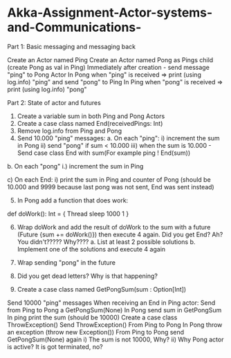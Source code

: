 # Akka-Assignment-Actor-systems-and-Communications-

Part 1: Basic messaging and messaging back

Create an Actor named Ping
Create an Actor named Pong as Pings child (create Pong as val in Ping)
Immediately after creation - send message "ping" to Pong Actor
In Pong when "ping" is received => print (using log.info) "ping" and send "pong" to Ping
In Ping when "pong" is received => print (using log.info) "pong"

Part 2: State of actor and futures

1. Create a variable sum in both Ping and Pong Actors
2. Create a case class named End(receivedPings: Int)
3. Remove log.info from Ping and Pong
4. Send 10.000 "ping" messages:
a. On each "ping":
   i) increment the sum in Pong
   ii) send "pong" if sum < 10.000
   iii) when the sum is 10.000 - Send case class End with sum(For example ping ! End(sum))


b. On each "pong"
  i.) increment the sum in Ping

c) On each End:
i) print the sum in Ping and counter of Pong (should be 10.000 and 9999 because last pong was not sent, End was sent instead)

5. In Pong add a function that does work:

def doWork(): Int = {
       Thread sleep 1000
       1
}

6. Wrap doWork and add the result of doWork to the sum with a future (Future {sum += doWork()}) then execute 4 again. Did you get End? Ah? You didn't????? Why????
  a. List at least 2 possible solutions
  b. Implement one of the solutions and execute 4 again

7. Wrap sending "pong" in the future

8. Did you get dead letters? Why is that happening?

10. Create a case class named GetPongSum(sum : Option[Int])

Send 10000 "ping" messages
When receiving an End in Ping actor:
Send from Ping to Pong a GetPongSum(None)
In Pong send sum in GetPongSum
In ping print the sum (should be 10000)
Create a case class ThrowException()
Send ThrowException() From Ping to Pong
In Pong throw an exception (throw new Exception())
From Ping to Pong send GetPongSum(None) again
             i) The sum is not 10000, Why?             ii) Why Pong actor is active? It is got terminated, no?

